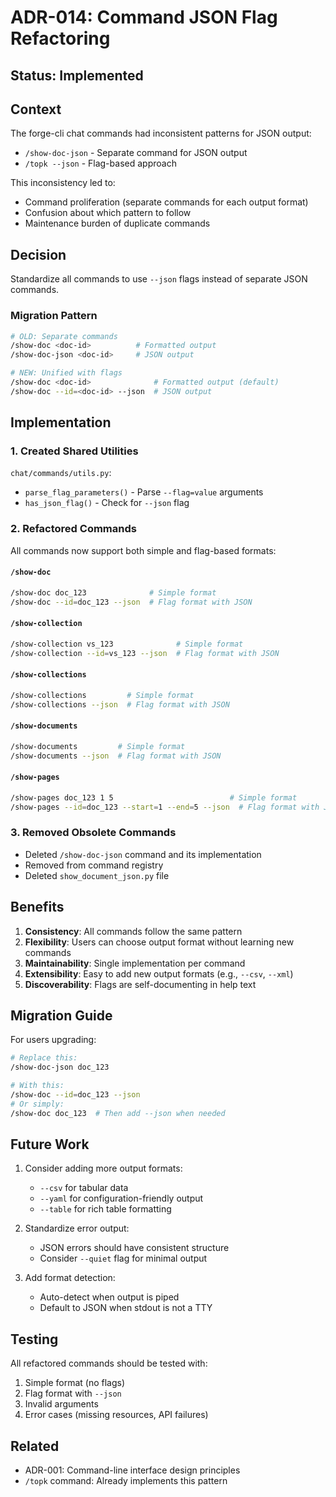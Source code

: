 # ADR-014: Command JSON Flag Refactoring

## Status: Implemented

## Context

The forge-cli chat commands had inconsistent patterns for JSON output:
- `/show-doc-json` - Separate command for JSON output  
- `/topk --json` - Flag-based approach

This inconsistency led to:
- Command proliferation (separate commands for each output format)
- Confusion about which pattern to follow
- Maintenance burden of duplicate commands

## Decision

Standardize all commands to use `--json` flags instead of separate JSON commands.

### Migration Pattern

```bash
# OLD: Separate commands
/show-doc <doc-id>          # Formatted output
/show-doc-json <doc-id>     # JSON output

# NEW: Unified with flags
/show-doc <doc-id>              # Formatted output (default)
/show-doc --id=<doc-id> --json  # JSON output
```

## Implementation

### 1. Created Shared Utilities

`chat/commands/utils.py`:
- `parse_flag_parameters()` - Parse `--flag=value` arguments
- `has_json_flag()` - Check for `--json` flag

### 2. Refactored Commands

All commands now support both simple and flag-based formats:

#### `/show-doc`
```bash
/show-doc doc_123              # Simple format
/show-doc --id=doc_123 --json  # Flag format with JSON
```

#### `/show-collection`
```bash
/show-collection vs_123              # Simple format
/show-collection --id=vs_123 --json  # Flag format with JSON
```

#### `/show-collections`
```bash
/show-collections         # Simple format
/show-collections --json  # Flag format with JSON
```

#### `/show-documents`
```bash
/show-documents         # Simple format
/show-documents --json  # Flag format with JSON
```

#### `/show-pages`
```bash
/show-pages doc_123 1 5                          # Simple format
/show-pages --id=doc_123 --start=1 --end=5 --json  # Flag format with JSON
```

### 3. Removed Obsolete Commands

- Deleted `/show-doc-json` command and its implementation
- Removed from command registry
- Deleted `show_document_json.py` file

## Benefits

1. **Consistency**: All commands follow the same pattern
2. **Flexibility**: Users can choose output format without learning new commands
3. **Maintainability**: Single implementation per command
4. **Extensibility**: Easy to add new output formats (e.g., `--csv`, `--xml`)
5. **Discoverability**: Flags are self-documenting in help text

## Migration Guide

For users upgrading:

```bash
# Replace this:
/show-doc-json doc_123

# With this:
/show-doc --id=doc_123 --json
# Or simply:
/show-doc doc_123  # Then add --json when needed
```

## Future Work

1. Consider adding more output formats:
   - `--csv` for tabular data
   - `--yaml` for configuration-friendly output
   - `--table` for rich table formatting

2. Standardize error output:
   - JSON errors should have consistent structure
   - Consider `--quiet` flag for minimal output

3. Add format detection:
   - Auto-detect when output is piped
   - Default to JSON when stdout is not a TTY

## Testing

All refactored commands should be tested with:
1. Simple format (no flags)
2. Flag format with `--json`
3. Invalid arguments
4. Error cases (missing resources, API failures)

## Related

- ADR-001: Command-line interface design principles
- `/topk` command: Already implements this pattern